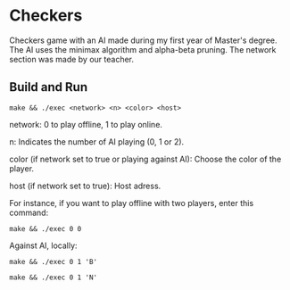 # Checkers
Checkers game with an AI made during my first year of Master's degree.
The AI uses the minimax algorithm and alpha-beta pruning.
The network section was made by our teacher.

## Build and Run
```shell
make && ./exec <network> <n> <color> <host>
```
network: 0 to play offline, 1 to play online.

n: Indicates the number of AI playing (0, 1 or 2).

color (if network set to true or playing against AI): Choose the color of the player.

host (if network set to true): Host adress.

For instance, if you want to play offline with two players, enter this command:
```shell
make && ./exec 0 0
```

Against AI, locally:
```shell
make && ./exec 0 1 'B'
```
```shell
make && ./exec 0 1 'N'
```
